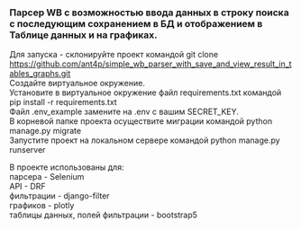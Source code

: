 ### Парсер WB с возможностью ввода данных в строку поиска c последующим сохранением в БД и отображением в Таблице данных и на графиках. ###

Для запуска - склонируйте проект командой git clone https://github.com/ant4p/simple_wb_parser_with_save_and_view_result_in_tables_graphs.git <br/>
Создайте виртуальное окружение.<br/>
Установите в виртуальное окружение файл requirements.txt командой pip install -r requirements.txt<br/>
Файл .env_example замените на .env c вашим SECRET_KEY.<br/>
В корневой папке проекта осуществите миграции командой python manage.py migrate<br/>
Запустите проект на локальном сервере командой python manage.py runserver<br/>

В проекте использованы для:<br/>
парсера - Selenium<br/>
API - DRF<br/>
фильтрации - django-filter<br/>
графиков - plotly<br/>
таблицы данных, полей фильтрации - bootstrap5<br/>


